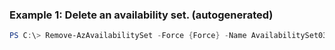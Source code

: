 ### Example 1: Delete an availability set. (autogenerated)
```powershell
PS C:\> Remove-AzAvailabilitySet -Force {Force} -Name AvailabilitySet03 -ResourceGroupName MyResourceGroup
```


